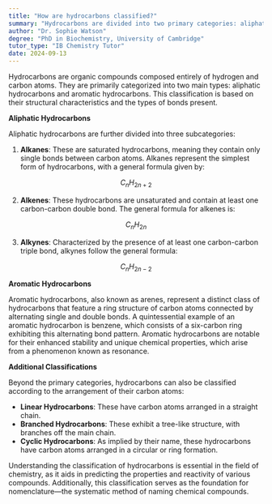 ```yaml
---
title: "How are hydrocarbons classified?"
summary: "Hydrocarbons are divided into two primary categories: aliphatic hydrocarbons, which are linear or branched chains, and aromatic hydrocarbons, characterized by ring structures with delocalized electrons."
author: "Dr. Sophie Watson"
degree: "PhD in Biochemistry, University of Cambridge"
tutor_type: "IB Chemistry Tutor"
date: 2024-09-13
---
```


Hydrocarbons are organic compounds composed entirely of hydrogen and carbon atoms. They are primarily categorized into two main types: aliphatic hydrocarbons and aromatic hydrocarbons. This classification is based on their structural characteristics and the types of bonds present.

**Aliphatic Hydrocarbons**

Aliphatic hydrocarbons are further divided into three subcategories:

1. **Alkanes**: These are saturated hydrocarbons, meaning they contain only single bonds between carbon atoms. Alkanes represent the simplest form of hydrocarbons, with a general formula given by:

$$
C_nH_{2n+2}
$$

2. **Alkenes**: These hydrocarbons are unsaturated and contain at least one carbon-carbon double bond. The general formula for alkenes is:

$$
C_nH_{2n}
$$

3. **Alkynes**: Characterized by the presence of at least one carbon-carbon triple bond, alkynes follow the general formula:

$$
C_nH_{2n-2}
$$

**Aromatic Hydrocarbons**

Aromatic hydrocarbons, also known as arenes, represent a distinct class of hydrocarbons that feature a ring structure of carbon atoms connected by alternating single and double bonds. A quintessential example of an aromatic hydrocarbon is benzene, which consists of a six-carbon ring exhibiting this alternating bond pattern. Aromatic hydrocarbons are notable for their enhanced stability and unique chemical properties, which arise from a phenomenon known as resonance.

**Additional Classifications**

Beyond the primary categories, hydrocarbons can also be classified according to the arrangement of their carbon atoms:

- **Linear Hydrocarbons**: These have carbon atoms arranged in a straight chain.
- **Branched Hydrocarbons**: These exhibit a tree-like structure, with branches off the main chain.
- **Cyclic Hydrocarbons**: As implied by their name, these hydrocarbons have carbon atoms arranged in a circular or ring formation.

Understanding the classification of hydrocarbons is essential in the field of chemistry, as it aids in predicting the properties and reactivity of various compounds. Additionally, this classification serves as the foundation for nomenclature—the systematic method of naming chemical compounds.
    